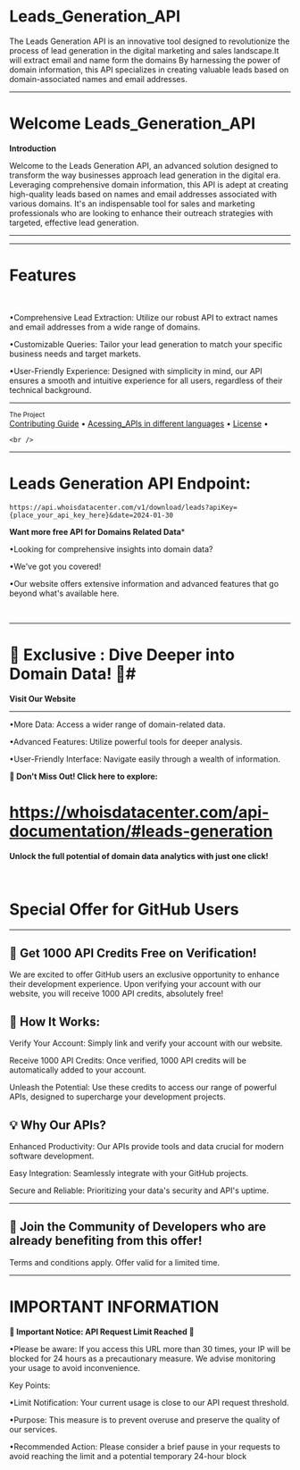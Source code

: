 # Leads_Generation_API
The Leads Generation API is an innovative tool designed to revolutionize the process of lead generation in the digital marketing and sales landscape.It will extract email and name form the domains By harnessing the power of domain information, this API specializes in creating valuable leads based on domain-associated names and email addresses.


___
# Welcome Leads_Generation_API
 
**Introduction**

Welcome to the Leads Generation API, an advanced solution designed to transform the way businesses approach lead generation in the digital era. Leveraging comprehensive domain information, this API is adept at creating high-quality leads based on names and email addresses associated with various domains. It's an indispensable tool for sales and marketing professionals who are looking to enhance their outreach strategies with targeted, effective lead generation.
 <br />

 ___

___

# Features
<br />



•Comprehensive Lead Extraction: Utilize our robust API to extract names and email addresses from a wide range of domains.
<br />

•Customizable Queries: Tailor your lead generation to match your specific business needs and target markets.
<br />

•User-Friendly Experience: Designed with simplicity in mind, our API ensures a smooth and intuitive experience for all users, regardless of their technical background.
<br />

  ___
 <div >
    <sub>The Project</sub>
    <br />
    <a href="Contributing Guide/Contributing Guide.md">Contributing Guide</a> •
    <a href="Acessing_APIs">Acessing_APIs in different languages</a> •
    <a href="License/License.md">License</a> •
    
    <br />

___

# Leads Generation API Endpoint:
```
https://api.whoisdatacenter.com/v1/download/leads?apiKey={place_your_api_key_here}&date=2024-01-30
```


**Want more free API for Domains Related Data***
<br/>

•Looking for comprehensive insights into domain data? 
<br/>

•We've got you covered! 
<br/>

•Our website offers extensive information and advanced features that go beyond what's available here.


<br/>


___

# 🌟 Exclusive : Dive Deeper into Domain Data! 🌟# 

**Visit Our Website**

___
•More Data: Access a wider range of domain-related data.
<br/>

•Advanced Features: Utilize powerful tools for deeper analysis.
<br/>

•User-Friendly Interface: Navigate easily through a wealth of information.
<br/>

 **🔗 Don't Miss Out! Click here to explore:** 
 # https://whoisdatacenter.com/api-documentation/#leads-generation

**Unlock the full potential of domain data analytics with just one click!**


<br/>






# Special Offer for GitHub Users
---

**🚀 Get 1000 API Credits Free on Verification!**
---
We are excited to offer GitHub users an exclusive opportunity to enhance their development experience. Upon verifying your account with our website, you will receive 1000 API credits, absolutely free!

**🔑 How It Works:**
---
Verify Your Account: Simply link and verify your account with our website.
<br/>

Receive 1000 API Credits: Once verified, 1000 API credits will be automatically added to your account.
<br/>

Unleash the Potential: Use these credits to access our range of powerful APIs, designed to supercharge your development projects.
<br/>

**💡 Why Our APIs?**
---
Enhanced Productivity: Our APIs provide tools and data crucial for modern software development.
<br/>

Easy Integration: Seamlessly integrate with your GitHub projects.
<br/>

Secure and Reliable: Prioritizing your data's security and API's uptime.
<br/>

___


**🌟 Join the Community of Developers who are already benefiting from this offer!**
---

Terms and conditions apply. Offer valid for a limited time.





___

# IMPORTANT INFORMATION


**🚨 Important Notice: API Request Limit Reached 🚨**

•Please be aware: If you access this URL more than 30 times, your IP will be blocked for 24 hours as a precautionary measure. We advise monitoring your usage to avoid inconvenience.

Key Points:

•Limit Notification: Your current usage is close to our API request threshold.
<br/>

•Purpose: This measure is to prevent overuse and preserve the quality of our services.
<br/>

•Recommended Action: Please consider a brief pause in your requests to avoid reaching the limit and a potential temporary 24-hour block

